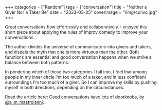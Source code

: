 +++
categories = ["Random"]
tags = ["conversation"]
title = "Neither a Giver Nor a Taker Be"
date = "2023-03-05"
coverImage = "/img/convo.jpg"
+++

Great conversations flow effortlessly and collaboratively. I enjoyed this short piece about applying the rules of improv comedy to improve your conversations.

<!--more-->

The author divides the universe of communicators into givers and takers, and dispels the myth that one is more virtuous than the other.  Both functions are essential and good conversation happens when we strike a balance between both patterns.

In pondering which of those two categories I fall into, I feel that among people in my inner circle I'm too much of a taker, and in less confident surroundings I'm too much of a giver. So I can improve my skills by pushing myself in both directions, depending on the circumstances.

Read the article here: [Good conversations have lots of doorknobs, by @a_m_mastroianni](https://open.substack.com/pub/experimentalhistory/p/good-conversations-have-lots-of-doorknobs).
